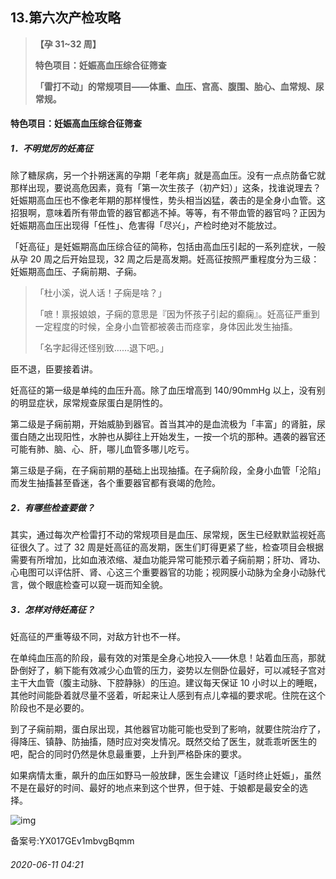 ## 13.第六次产检攻略

> **【孕 31~32 周】**  
> 
>  **特色项目：妊娠高血压综合征筛查**  
> 
>  **「雷打不动」的常规项目——体重、血压、宫高、腹围、胎心、血常规、尿常规。**  
> 
> 


#### **特色项目：妊娠高血压综合征筛查**


##### **1．不明觉厉的妊高征**


除了糖尿病，另一个扑朔迷离的孕期「老年病」就是高血压。没有一点点防备它就那样出现，要说高危因素，竟有「第一次生孩子（初产妇）」这条，找谁说理去？妊娠期高血压也不像老年期的那样慢性，势头相当凶猛，袭击的是全身小血管。这招狠啊，意味着所有带血管的器官都逃不掉。等等，有不带血管的器官吗？正因为妊娠期高血压出现得「任性」、危害得「尽兴」，产检时绝对不能放过。 


「妊高征」是妊娠期高血压综合征的简称，包括由高血压引起的一系列症状，一般从孕 20 周之后开始显现，32 周之后是高发期。妊高征按照严重程度分为三级：妊娠期高血压、子痫前期、子痫。 



> 「杜小溪，说人话！子痫是啥？」    
> 
> 「嗻！禀报娘娘，子痫的意思是『因为怀孩子引起的癫痫』。妊高征严重到一定程度的时候，全身小血管都被袭击而痉挛，身体因此发生抽搐。    
> 
> 「名字起得还怪别致……退下吧。」    
> 
> 


臣不退，臣要接着讲。 


妊高征的第一级是单纯的血压升高。除了血压增高到 140/90mmHg 以上，没有别的明显症状，尿常规查尿蛋白是阴性的。 


第二级是子痫前期，开始威胁到器官。首当其冲的是血流极为「丰富」的肾脏，尿蛋白随之出现阳性，水肿也从脚往上开始发生，一按一个坑的那种。遇袭的器官还可能有肺、脑、心、肝，哪儿血管多哪儿吃亏。 


第三级是子痫，在子痫前期的基础上出现抽搐。在子痫阶段，全身小血管「沦陷」而发生抽搐甚至昏迷，各个重要器官都有衰竭的危险。 


##### **2．有哪些检查要做？**


其实，通过每次产检雷打不动的常规项目是血压、尿常规，医生已经默默监视妊高征很久了。过了 32 周是妊高征的高发期，医生们盯得更紧了些，检查项目会根据需要有所增加，比如血液浓缩、凝血功能异常可能预示着子痫前期；肝功、肾功、心电图可以评估肝、肾、心这三个重要器官的功能；视网膜小动脉为全身小动脉代言，做个眼底检查可以窥一斑而知全貌。 


##### **3．怎样对待妊高征？**


妊高征的严重等级不同，对敌方针也不一样。 


在单纯血压高的阶段，最有效的对策是全身心地投入——休息！站着血压高，那就卧倒好了，躺下能有效减少心血管的压力，姿势以左侧卧位最好，可以减轻子宫对主干大血管（腹主动脉、下腔静脉）的压迫。建议每天保证 10 小时以上的睡眠，其他时间能卧着就尽量不竖着，听起来让人感到有点儿幸福的要求呢。住院在这个阶段也不是必要的。 


到了子痫前期，蛋白尿出现，其他器官功能可能也受到了影响，就要住院治疗了，得降压、镇静、防抽搐，随时应对突发情况。既然交给了医生，就乖乖听医生的吧，配合的同时仍然是休息最重要，上升到严格卧床的要求。 


如果病情太重，飙升的血压如野马一般放肆，医生会建议「适时终止妊娠」，虽然不是在最好的时间、最好的地点来到这个世界，但于娃、于娘都是最安全的选择。 


  



![img](https://pic1.zhimg.com/v2-883e65df535007aff68d26b459f09348.webp)

  



备案号:YX017GEv1mbvgBqmm


###### 2020-06-11 04:21
